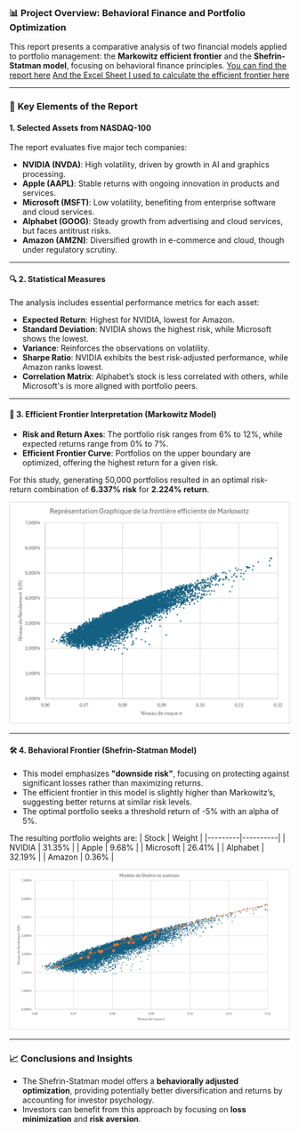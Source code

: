 ### 📊 **Project Overview: Behavioral Finance and Portfolio Optimization**

This report presents a comparative analysis of two financial models applied to portfolio management: the **Markowitz efficient frontier** and the **Shefrin-Statman model**, focusing on behavioral finance principles.
[You can find the report here](report.pdf)
[And the Excel Sheet I used to calculate the efficient frontier here](Portfolio_efficient_frontier.xlsx)

---

### 🚀 **Key Elements of the Report**

#### 1. **Selected Assets from NASDAQ-100**
The report evaluates five major tech companies:

- **NVIDIA (NVDA)**: High volatility, driven by growth in AI and graphics processing.
- **Apple (AAPL)**: Stable returns with ongoing innovation in products and services.
- **Microsoft (MSFT)**: Low volatility, benefiting from enterprise software and cloud services.
- **Alphabet (GOOG)**: Steady growth from advertising and cloud services, but faces antitrust risks.
- **Amazon (AMZN)**: Diversified growth in e-commerce and cloud, though under regulatory scrutiny.

---

#### 🔍 2. **Statistical Measures**
 The analysis includes essential performance metrics for each asset:

- **Expected Return**: Highest for NVIDIA, lowest for Amazon.
- **Standard Deviation**: NVIDIA shows the highest risk, while Microsoft shows the lowest.
- **Variance**: Reinforces the observations on volatility.
- **Sharpe Ratio**: NVIDIA exhibits the best risk-adjusted performance, while Amazon ranks lowest.
- **Correlation Matrix**: Alphabet’s stock is less correlated with others, while Microsoft's is more aligned with portfolio peers.

---

#### 📄 3. **Efficient Frontier Interpretation (Markowitz Model)**
- **Risk and Return Axes**: The portfolio risk ranges from 6% to 12%, while expected returns range from 0% to 7%.
- **Efficient Frontier Curve**: Portfolios on the upper boundary are optimized, offering the highest return for a given risk.

For this study, generating 50,000 portfolios resulted in an optimal risk-return combination of **6.337% risk** for **2.224% return**.

![Image2](Image/Image2.png)

---

#### 🛠️ 4. **Behavioral Frontier (Shefrin-Statman Model)**
- This model emphasizes **"downside risk"**, focusing on protecting against significant losses rather than maximizing returns.
- The efficient frontier in this model is slightly higher than Markowitz’s, suggesting better returns at similar risk levels.
- The optimal portfolio seeks a threshold return of -5% with an alpha of 5%.

The resulting portfolio weights are:
| Stock   | Weight   |
|---------|----------|
| NVIDIA  | 31.35%   |
| Apple   | 9.68%    |
| Microsoft | 26.41% |
| Alphabet | 32.19%  |
| Amazon  | 0.36%    |

![Image1](Image/Image1.png)

---

### 📈 **Conclusions and Insights**
- The Shefrin-Statman model offers a **behaviorally adjusted optimization**, providing potentially better diversification and returns by accounting for investor psychology.
- Investors can benefit from this approach by focusing on **loss minimization** and **risk aversion**.
